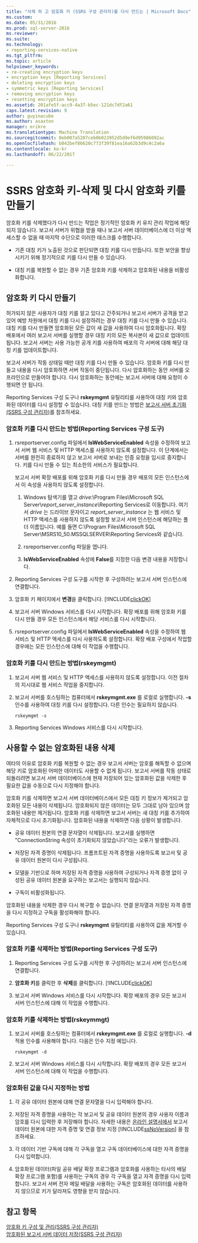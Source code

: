```yaml
---
title: "삭제 하 고 암호화 키 (SSRS 구성 관리자)를 다시 만드는 | Microsoft Docs"
ms.custom: 
ms.date: 05/31/2016
ms.prod: sql-server-2016
ms.reviewer: 
ms.suite: 
ms.technology:
- reporting-services-native
ms.tgt_pltfrm: 
ms.topic: article
helpviewer_keywords:
- re-creating encryption keys
- encryption keys [Reporting Services]
- deleting encryption keys
- symmetric keys [Reporting Services]
- removing encryption keys
- resetting encryption keys
ms.assetid: 201afe5f-acc9-4a37-b5ec-121dc7df2a61
caps.latest.revision: 9
author: guyinacube
ms.author: asaxton
manager: erikre
ms.translationtype: Machine Translation
ms.sourcegitcommit: 0eb007a5207ceb0b023952d5d9ef6d95986092ac
ms.openlocfilehash: b042bef86620c773f39f81ea16a62b3d9c4c2a6a
ms.contentlocale: ko-kr
ms.lasthandoff: 06/22/2017

---
```

# <a name="ssrs-encryption-keys---delete-and-re-create-encryption-keys"></a>SSRS 암호화 키-삭제 및 다시 암호화 키를 만들기
  암호화 키를 삭제했다가 다시 만드는 작업은 정기적인 암호화 키 유지 관리 작업에 해당되지 않습니다. 보고서 서버가 위협을 받을 때나 보고서 서버 데이터베이스에 더 이상 액세스할 수 없을 때 마지막 수단으로 이러한 태스크를 수행합니다.  
  
-   기존 대칭 키가 노출된 것으로 판단되면 대칭 키를 다시 만듭니다. 또한 보안을 향상시키기 위해 정기적으로 키를 다시 만들 수 있습니다.  
  
-   대칭 키를 복원할 수 없는 경우 기존 암호화 키를 삭제하고 암호화된 내용을 비활성화합니다.  
  
## <a name="re-creating-encryption-keys"></a>암호화 키 다시 만들기  
 허가되지 않은 사용자가 대칭 키를 알고 있다고 간주되거나 보고서 서버가 공격을 받고 있어 예방 차원에서 대칭 키를 다시 설정하려는 경우 대칭 키를 다시 만들 수 있습니다. 대칭 키를 다시 만들면 암호화된 모든 값이 새 값을 사용하여 다시 암호화됩니다. 확장 배포에서 여러 보고서 서버를 실행할 경우 대칭 키의 모든 복사본이 새 값으로 업데이트됩니다. 보고서 서버는 사용 가능한 공개 키를 사용하여 배포의 각 서버에 대해 해당 대칭 키를 업데이트합니다.  
  
 보고서 서버가 작동 상태일 때만 대칭 키를 다시 만들 수 있습니다. 암호화 키를 다시 만들고 내용을 다시 암호화하면 서버 작동이 중단됩니다. 다시 암호화하는 동안 서버를 오프라인으로 만들어야 합니다. 다시 암호화하는 동안에는 보고서 서버에 대해 요청이 수행되면 안 됩니다.  
  
 Reporting Services 구성 도구나 **rskeymgmt** 유틸리티를 사용하여 대칭 키와 암호화된 데이터를 다시 설정할 수 있습니다. 대칭 키를 만드는 방법은 [보고서 서버 초기화&#40;SSRS 구성 관리자&#41;](../../reporting-services/install-windows/ssrs-encryption-keys-initialize-a-report-server.md)를 참조하세요.  
  
### <a name="how-to-re-create-encryption-keys-reporting-services-configuration-tool"></a>암호화 키를 다시 만드는 방법(Reporting Services 구성 도구)  
  
1.  rsreportserver.config 파일에서 **IsWebServiceEnabled** 속성을 수정하여 보고서 서버 웹 서비스 및 HTTP 액세스를 사용하지 않도록 설정합니다. 이 단계에서는 서버를 완전히 종료하지 않고 보고서 서버로 보내는 인증 요청을 임시로 중지합니다. 키를 다시 만들 수 있는 최소한의 서비스가 필요합니다.  
  
     보고서 서버 확장 배포를 위해 암호화 키를 다시 만들 경우 배포의 모든 인스턴스에서 이 속성을 사용하지 않도록 설정합니다.  
  
    1.  Windows 탐색기를 열고 *drive*:\Program Files\Microsoft SQL Server\\*report_server_instance*\Reporting Services로 이동합니다. 여기서 *drive* 는 드라이브 문자이고 *report_server_instance* 는 웹 서비스 및 HTTP 액세스를 사용하지 않도록 설정할 보고서 서버 인스턴스에 해당하는 폴더 이름입니다. 예를 들면 C:\Program Files\Microsoft SQL Server\MSRS10_50.MSSQLSERVER\Reporting Services와 같습니다.  
  
    2.  rsreportserver.config 파일을 엽니다.  
  
    3.  **IsWebServiceEnabled** 속성에 **False**를 지정한 다음 변경 내용을 저장합니다.  
  
2.  Reporting Services 구성 도구를 시작한 후 구성하려는 보고서 서버 인스턴스에 연결합니다.  
  
3.  암호화 키 페이지에서 **변경**을 클릭합니다. [!INCLUDE[clickOK](../../includes/clickok-md.md)]  
  
4.  보고서 서버 Windows 서비스를 다시 시작합니다. 확장 배포를 위해 암호화 키를 다시 만들 경우 모든 인스턴스에서 해당 서비스를 다시 시작합니다.  
  
5.  rsreportserver.config 파일에서 **IsWebServiceEnabled** 속성을 수정하여 웹 서비스 및 HTTP 액세스를 다시 사용하도록 설정합니다. 확장 배포 구성에서 작업할 경우에는 모든 인스턴스에 대해 이 작업을 수행합니다.  
  
### <a name="how-to-re-create-encryption-keys-rskeymgmt"></a>암호화 키를 다시 만드는 방법(rskeymgmt)  
  
1.  보고서 서버 웹 서비스 및 HTTP 액세스를 사용하지 않도록 설정합니다. 이전 절차의 지시대로 웹 서비스 작업을 중지합니다.  
  
2.  보고서 서버를 호스팅하는 컴퓨터에서 **rskeymgmt.exe** 를 로컬로 실행합니다. **-s** 인수를 사용하여 대칭 키를 다시 설정합니다. 다른 인수는 필요하지 않습니다.  
  
    ```  
    rskeymgmt -s  
    ```  
  
3.  Reporting Services Windows 서비스를 다시 시작합니다.  
  
## <a name="deleting-unusable-encrypted-content"></a>사용할 수 없는 암호화된 내용 삭제  
 여타의 이유로 암호화 키를 복원할 수 없는 경우 보고서 서버는 암호를 해독할 수 없으며 해당 키로 암호화된 어떠한 데이터도 사용할 수 없게 됩니다. 보고서 서버를 작동 상태로 되돌리려면 보고서 서버 데이터베이스에 현재 저장되어 있는 암호화된 값을 삭제한 후 필요한 값을 수동으로 다시 지정해야 합니다.  
  
 암호화 키를 삭제하면 보고서 서버 데이터베이스에서 모든 대칭 키 정보가 제거되고 암호화된 모든 내용이 삭제됩니다. 암호화되지 않은 데이터는 모두 그대로 남아 있으며 암호화된 내용만 제거됩니다. 암호화 키를 삭제하면 보고서 서버는 새 대칭 키를 추가하여 자체적으로 다시 초기화됩니다. 암호화된 내용을 삭제하면 다음 상황이 발생합니다.  
  
-   공유 데이터 원본의 연결 문자열이 삭제됩니다. 보고서를 실행하면 "ConnectionString 속성이 초기화되지 않았습니다"라는 오류가 발생합니다.  
  
-   저장된 자격 증명이 삭제됩니다. 프롬프트된 자격 증명을 사용하도록 보고서 및 공유 데이터 원본이 다시 구성됩니다.  
  
-   모델을 기반으로 하며 저장된 자격 증명을 사용하여 구성되거나 자격 증명 없이 구성된 공유 데이터 원본을 요구하는 보고서는 실행되지 않습니다.  
  
-   구독이 비활성화됩니다.  
  
 암호화된 내용을 삭제한 경우 다시 복구할 수 없습니다. 연결 문자열과 저장된 자격 증명을 다시 지정하고 구독을 활성화해야 합니다.  
  
 Reporting Services 구성 도구나 **rskeymgmt** 유틸리티를 사용하여 값을 제거할 수 있습니다.  
  
### <a name="how-to-delete-encryption-keys-reporting-services-configuration-tool"></a>암호화 키를 삭제하는 방법(Reporting Services 구성 도구)  
  
1.  Reporting Services 구성 도구를 시작한 후 구성하려는 보고서 서버 인스턴스에 연결합니다.  
  
2.  **암호화 키**를 클릭한 후 **삭제**를 클릭합니다. [!INCLUDE[clickOK](../../includes/clickok-md.md)]  
  
3.  보고서 서버 Windows 서비스를 다시 시작합니다. 확장 배포의 경우 모든 보고서 서버 인스턴스에 대해 이 작업을 수행합니다.  
  
### <a name="how-to-delete-encryption-keys-rskeymmgt"></a>암호화 키를 삭제하는 방법(rskeymmgt)  
  
1.  보고서 서버를 호스팅하는 컴퓨터에서 **rskeymgmt.exe** 를 로컬로 실행합니다. **-d** 적용 인수를 사용해야 합니다. 다음은 인수 지정 예입니다.  
  
    ```  
    rskeymgmt -d  
    ```  
  
2.  보고서 서버 Windows 서비스를 다시 시작합니다. 확장 배포의 경우 모든 보고서 서버 인스턴스에 대해 이 작업을 수행합니다.  
  
### <a name="how-to-re-specify-encrypted-values"></a>암호화된 값을 다시 지정하는 방법  
  
1.  각 공유 데이터 원본에 대해 연결 문자열을 다시 입력해야 합니다.  
  
2.  저장된 자격 증명을 사용하는 각 보고서 및 공유 데이터 원본의 경우 사용자 이름과 암호를 다시 입력한 후 저장해야 합니다. 자세한 내용은 [온라인 설명서에서](../../reporting-services/report-data/specify-credential-and-connection-information-for-report-data-sources.md) 보고서 데이터 원본에 대한 자격 증명 및 연결 정보 지정 [!INCLUDE[ssNoVersion](../../includes/ssnoversion-md.md)] 을 참조하세요.  
  
3.  각 데이터 기반 구독에 대해 각 구독을 열고 구독 데이터베이스에 대한 자격 증명을 다시 입력합니다.  
  
4.  암호화된 데이터(파일 공유 배달 확장 프로그램과 암호화를 사용하는 타사의 배달 확장 프로그램 포함)를 사용하는 구독의 경우 각 구독을 열고 자격 증명을 다시 입력합니다. 보고서 서버 전자 메일 배달을 사용하는 구독은 암호화된 데이터를 사용하지 않으므로 키가 달라져도 영향을 받지 않습니다.  
  
## <a name="see-also"></a>참고 항목  
 [암호화 키 구성 및 관리&#40;SSRS 구성 관리자&#41;](../../reporting-services/install-windows/ssrs-encryption-keys-manage-encryption-keys.md)   
 [암호화된 보고서 서버 데이터 저장&#40;SSRS 구성 관리자&#41;](../../reporting-services/install-windows/ssrs-encryption-keys-store-encrypted-report-server-data.md)  
  
  

